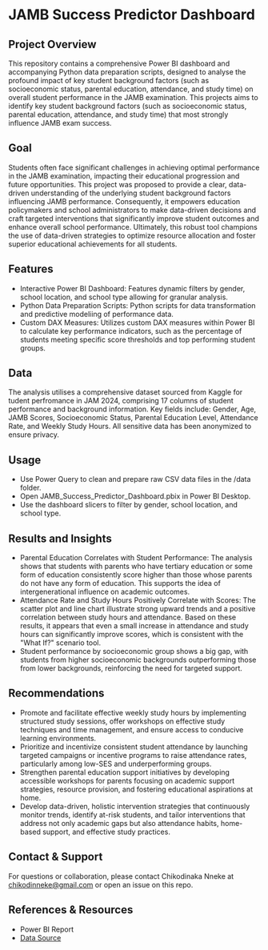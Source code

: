 # JAMB Success Predictor Dashboard

## Project Overview

This repository contains a comprehensive Power BI dashboard and accompanying Python data preparation scripts, designed to analyse the profound impact of key student background factors (such as socioeconomic status, parental education, attendance, and study time) on overall student performance in the JAMB examination. This projects aims to identify key student background factors (such as socioeconomic status, parental education, attendance, and study time) that most strongly influence JAMB exam success.


## Goal

Students often face significant challenges in achieving optimal performance in the JAMB examination, impacting their educational progression and future opportunities. This project was proposed to provide a clear, data-driven understanding of the underlying student background factors influencing JAMB performance. Consequently, it empowers education policymakers and school administrators to make data-driven decisions and craft targeted interventions that significantly improve student outcomes and enhance overall school performance. Ultimately, this robust tool champions the use of data-driven strategies to optimize resource allocation and foster superior educational achievements for all students.


## Features

- Interactive Power BI Dashboard: Features dynamic filters by gender, school location, and school type allowing for granular analysis.
- Python Data Preparation Scripts: Python scripts for data transformation and predictive modeliing of performance data.
- Custom DAX Measures: Utilizes custom DAX measures within Power BI to calculate key performance indicators, such as the percentage of students meeting specific score thresholds and top performing student groups.


## Data

The analysis utilises a comprehensive dataset sourced from Kaggle for tudent perfromance in JAM 2024, comprising 17 columns of student performance and background information. Key fields include: Gender, Age, JAMB Scores, Socioeconomic Status, Parental Education Level, Attendance Rate, and Weekly Study Hours. All sensitive data has been anonymized to ensure privacy.


## Usage 

- Use Power Query to clean and prepare raw CSV data files in the /data folder.
- Open JAMB_Success_Predictor_Dashboard.pbix in Power BI Desktop.
- Use the dashboard slicers to filter by gender, school location, and school type.


## Results and Insights

- Parental Education Correlates with Student Performance: The analysis shows that students with parents who have tertiary education or some form of education consistently score higher than those whose parents do not have any form of education. This supports the idea of intergenerational influence on academic outcomes.
- Attendance Rate and Study Hours Positively Correlate with Scores: The scatter plot and line chart illustrate strong upward trends and a positive correlation between study hours and attendance. Based on these results, it appears that even a small increase in attendance and study hours can significantly improve scores, which is consistent with the "What If?" scenario tool.
- Student performance by socioeconomic group shows a big gap, with students from higher socioeconomic backgrounds outperforming those from lower backgrounds, reinforcing the need for targeted support.


## Recommendations

- Promote and facilitate effective weekly study hours by implementing structured study sessions, offer workshops on effective study techniques and time management, and ensure access to conducive learning environments.
- Prioritize and incentivize consistent student attendance by launching targeted campaigns or incentive programs to raise attendance rates, particularly among low-SES and underperforming groups.
- Strengthen parental education support initiatives by developing accessible workshops for parents focusing on academic support strategies, resource provision, and fostering educational aspirations at home.
- Develop data-driven, holistic intervention strategies that continuously monitor trends, identify at-risk students, and tailor interventions that address not only academic gaps but also attendance habits, home-based support, and effective study practices.


## Contact & Support

For questions or collaboration, please contact Chikodinaka Nneke at chikodinneke@gmail.com or open an issue on this repo.


## References & Resources

- Power BI Report
- [Data Source](https://www.kaggle.com/datasets/idowuadamo/students-performance-in-2024-jamb)
